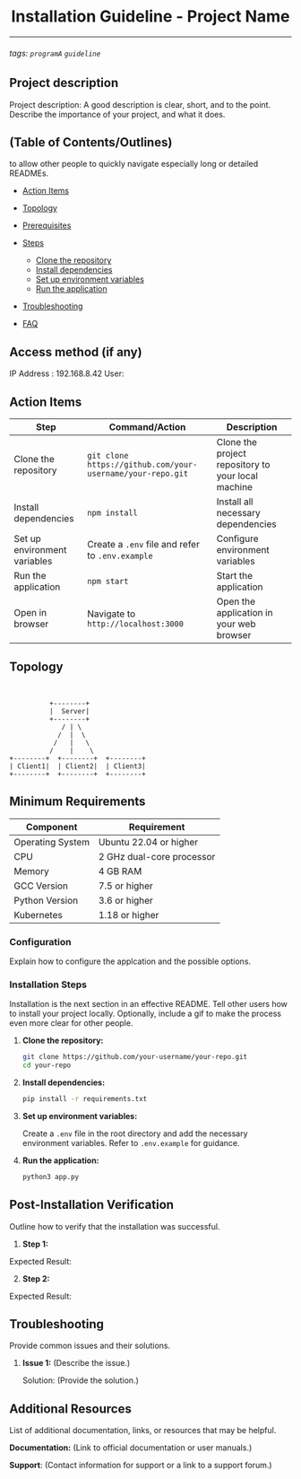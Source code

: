 <h1 align="center">Installation Guideline - Project Name</h1>
<hr>

###### tags: `programA` `guideline` 

## Project description
Project description: A good description is clear, short, and to the point. Describe the importance of your project, and what it does.


## (Table of Contents/Outlines)
to allow other people to quickly navigate especially long or detailed READMEs.
- [Action Items](#action-items)
- [Topology](#topology)
- [Prerequisites](#prerequisites)

- [Steps](#steps)
    - [Clone the repository](#clone-the-repository)
    - [Install dependencies](#install-dependencies)
    - [Set up environment variables](#set-up-environment-variables)
    - [Run the application](#run-the-application)

- [Troubleshooting](#troubleshooting)
- [FAQ](#faq)

## Access method (if any)
IP Address : 192.168.8.42
User: 

## Action Items

| Step                      | Command/Action                                      | Description                                      |
|---------------------------|-----------------------------------------------------|--------------------------------------------------|
| Clone the repository      | `git clone https://github.com/your-username/your-repo.git` | Clone the project repository to your local machine |
| Install dependencies      | `npm install`                                       | Install all necessary dependencies               |
| Set up environment variables | Create a `.env` file and refer to `.env.example` | Configure environment variables                  |
| Run the application       | `npm start`                                         | Start the application                            |
| Open in browser           | Navigate to `http://localhost:3000`                 | Open the application in your web browser         |


## Topology
```


          +--------+
          |  Server|
          +--------+
             / | \
            /  |  \
           /   |   \
          /    |    \
+--------+  +--------+  +--------+
| Client1|  | Client2|  | Client3|
+--------+  +--------+  +--------+
```


## Minimum Requirements

| Component       | Requirement                  |
|-----------------|------------------------------|
| Operating System| Ubuntu 22.04 or higher       |
| CPU             | 2 GHz dual-core processor    |
| Memory          | 4 GB RAM                     |
| GCC Version     | 7.5 or higher                |
| Python Version  | 3.6 or higher                |
| Kubernetes      | 1.18 or higher               |

### Configuration
Explain how to configure the applcation and the possible options.


### Installation Steps
Installation is the next section in an effective README. Tell other users how to install your project locally. Optionally, include a gif to make the process even more clear for other people.

1. **Clone the repository:**

    ```sh
    git clone https://github.com/your-username/your-repo.git
    cd your-repo
    ```

2. **Install dependencies:**
    ```sh
    pip install -r requirements.txt 
    ```

3. **Set up environment variables:**

    Create a `.env` file in the root directory and add the necessary environment variables. Refer to `.env.example` for guidance.

4. **Run the application:**

    ```sh
    python3 app.py
    ```

##  Post-Installation Verification
Outline how to verify that the installation was successful.
1. **Step 1:**

Expected Result:

2. **Step 2:**


Expected Result:

## Troubleshooting
Provide common issues and their solutions.
1. **Issue 1:** (Describe the issue.)
   
   Solution: (Provide the solution.)

## Additional Resources
List of additional documentation, links, or resources that may be helpful.

**Documentation:** (Link to official documentation or user manuals.)

**Support**: (Contact information for support or a link to a support forum.)
